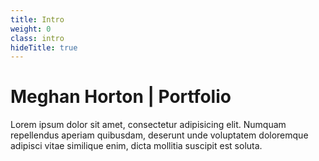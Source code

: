 ```yaml
---
title: Intro
weight: 0
class: intro
hideTitle: true
---
```


<div class="logo">
  <h1 class="sr-only">Meghan Horton | Portfolio</h1>
</div>

Lorem ipsum dolor sit amet, consectetur adipisicing elit. Numquam repellendus aperiam quibusdam, deserunt unde voluptatem doloremque adipisci vitae similique enim, dicta mollitia suscipit est soluta.